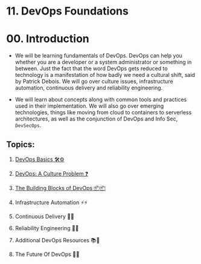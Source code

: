 # 11. DevOps Foundations

# 00. Introduction

- We will be learning fundamentals of DevOps. DevOps can help you whether you are a developer or a system administrator or something in between. Just the fact that the word DevOps gets reduced to technology is a manifestation of how badly we need a cultural shift, said by Patrick Debois. We will go over culture issues, infrastructure automation, continuous delivery and reliability engineering.

- We will learn about concepts along with common tools and practices used in their implementation. We will also go over emerging technologies, things like moving from cloud to containers to serverless architectures, as well as the conjunction of DevOps and Info Sec, `DevSecOps`.

## Topics:

1. [DevOps Basics 🛠⚙](01_DevOps_Basics.md)

2. [DevOps: A Culture Problem ❓](02_DevOps_A_Culture_Problem.md)

3. [The Building Blocks of DevOps 📦📦](03_DevOps_Building_Blocks.md)

4. Infrastructure Automation ⚡⚡

5. Continuous Delivery 🚚🚚

6. Reliability Engineering 🔄✅

7. Additional DevOps Resources 📚🧾

8. The Future Of DevOps 🔎🥂
